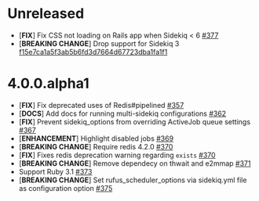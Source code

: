 # Unreleased

- [**FIX**] Fix CSS not loading on Rails app when Sidekiq < 6 [#377](https://github.com/moove-it/sidekiq-scheduler/pull/377)
- [**BREAKING CHANGE**] Drop support for Sidekiq 3 [f15e7ca1a5f3ab5b6fd3d7664d67723dba1fa1f1](https://github.com/moove-it/sidekiq-scheduler/commit/f15e7ca1a5f3ab5b6fd3d7664d67723dba1fa1f1)

# 4.0.0.alpha1

- [**FIX**] Fix deprecated uses of Redis#pipelined [#357](https://github.com/moove-it/sidekiq-scheduler/pull/357)
- [**DOCS**] Add docs for running multi-sidekiq configurations [#362](https://github.com/moove-it/sidekiq-scheduler/pull/362)
- [**FIX**] Prevent sidekiq_options from overriding ActiveJob queue settings [#367](https://github.com/moove-it/sidekiq-scheduler/pull/367)
- [**ENHANCEMENT**] Highlight disabled jobs [#369](https://github.com/moove-it/sidekiq-scheduler/pull/369)
- [**BREAKING CHANGE**] Require redis 4.2.0 [#370](https://github.com/moove-it/sidekiq-scheduler/pull/370)
- [**FIX**] Fixes redis deprecation warning regarding `exists` [#370](https://github.com/moove-it/sidekiq-scheduler/pull/370)
- [**BREAKING CHANGE**] Remove dependecy on thwait and e2mmap [#371](https://github.com/moove-it/sidekiq-scheduler/pull/371)
- Support Ruby 3.1 [#373](https://github.com/moove-it/sidekiq-scheduler/pull/373)
- [**BREAKING CHANGE**] Set rufus_scheduler_options via sidekiq.yml file as configuration option [#375](https://github.com/moove-it/sidekiq-scheduler/pull/375)